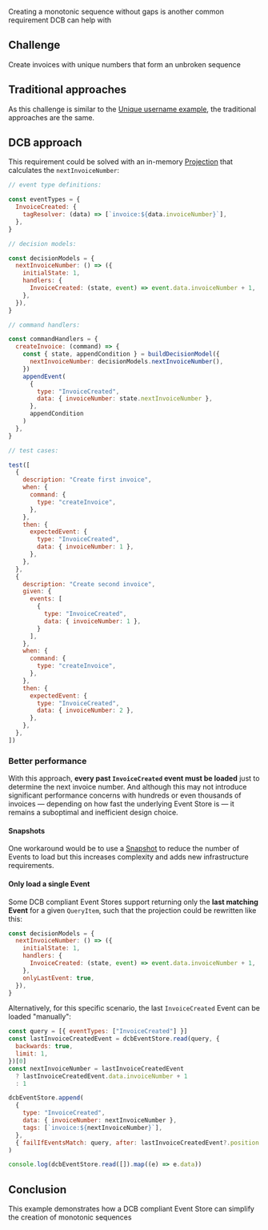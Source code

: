
Creating a monotonic sequence without gaps is another common requirement DCB can help with

## Challenge

Create invoices with unique numbers that form an unbroken sequence

## Traditional approaches

As this challenge is similar to the [Unique username example](unique-username.md), the traditional approaches are the same.

## DCB approach

This requirement could be solved with an in-memory [Projection](../topics/projections.md) that calculates the `nextInvoiceNumber`:

```js
// event type definitions:

const eventTypes = {
  InvoiceCreated: {
    tagResolver: (data) => [`invoice:${data.invoiceNumber}`],
  },
}

// decision models:

const decisionModels = {
  nextInvoiceNumber: () => ({
    initialState: 1,
    handlers: {
      InvoiceCreated: (state, event) => event.data.invoiceNumber + 1,
    },
  }),
}

// command handlers:

const commandHandlers = {
  createInvoice: (command) => {
    const { state, appendCondition } = buildDecisionModel({
      nextInvoiceNumber: decisionModels.nextInvoiceNumber(),
    })
    appendEvent(
      {
        type: "InvoiceCreated",
        data: { invoiceNumber: state.nextInvoiceNumber },
      },
      appendCondition
    )
  },
}

// test cases:

test([
  {
    description: "Create first invoice",
    when: {
      command: {
        type: "createInvoice",
      },
    },
    then: {
      expectedEvent: {
        type: "InvoiceCreated",
        data: { invoiceNumber: 1 },
      },
    },
  },
  {
    description: "Create second invoice",
    given: {
      events: [
        {
          type: "InvoiceCreated",
          data: { invoiceNumber: 1 },
        }
      ],
    },
    when: {
      command: {
        type: "createInvoice",
      },
    },
    then: {
      expectedEvent: {
        type: "InvoiceCreated",
        data: { invoiceNumber: 2 },
      },
    },
  },
])
```

<codapi-snippet engine="browser" sandbox="javascript" template="/assets/js/lib.js"></codapi-snippet>

### Better performance

With this approach, **every past `InvoiceCreated` event must be loaded** just to determine the next invoice number. And although this may not introduce significant performance concerns with hundreds or even thousands of invoices — depending on how fast the underlying Event Store is — it remains a suboptimal and inefficient design choice.

#### Snapshots

One workaround would be to use a [Snapshot](../glossary.md#snapshot) to reduce the number of Events to load but this increases complexity and adds new infrastructure requirements. 

#### Only load a single Event

Some DCB compliant Event Stores support returning only the **last matching Event** for a given `QueryItem`, such that the projection could be rewritten like this:


```js hl_lines="7"
const decisionModels = {
  nextInvoiceNumber: () => ({
    initialState: 1,
    handlers: {
      InvoiceCreated: (state, event) => event.data.invoiceNumber + 1,
    },
    onlyLastEvent: true,
  }),
}
```

Alternatively, for this specific scenario, the last `InvoiceCreated` Event can be loaded "manually":

```js
const query = [{ eventTypes: ["InvoiceCreated"] }]
const lastInvoiceCreatedEvent = dcbEventStore.read(query, {
  backwards: true,
  limit: 1,
})[0]
const nextInvoiceNumber = lastInvoiceCreatedEvent
  ? lastInvoiceCreatedEvent.data.invoiceNumber + 1
  : 1

dcbEventStore.append(
  {
    type: "InvoiceCreated",
    data: { invoiceNumber: nextInvoiceNumber },
    tags: [`invoice:${nextInvoiceNumber}`],
  },
  { failIfEventsMatch: query, after: lastInvoiceCreatedEvent?.position }
)

console.log(dcbEventStore.read([]).map((e) => e.data))
```

<codapi-snippet engine="browser" sandbox="javascript" template="/assets/js/InMemoryDcbEventStoreTemplate.js"></codapi-snippet>

## Conclusion

This example demonstrates how a DCB compliant Event Store can simplify the creation of monotonic sequences